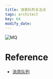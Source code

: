 ```yaml
---
title: 消息队列关注点
tags: architect
key: 64
modify_date:
---
```


![MQ](https://user-images.githubusercontent.com/8369671/58456247-42d5f700-8156-11e9-9337-968c1b83e37d.png)

# Reference
- [消息队列](https://doocs.github.io/advanced-java/#/?id=%E9%AB%98%E5%B9%B6%E5%8F%91%E6%9E%B6%E6%9E%84)
